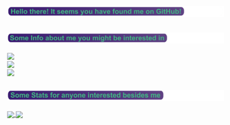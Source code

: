 <h1><img src="/MainTitle.png"></h1>
<h2><img src="/InfoAbtMeTitle.png"></h2>
<p>
  <a href="https://www.siemens.com/global/en.html"><img src="https://img.shields.io/badge/Where%20do%20I%20work%3F-Siemens-3a1c71"></a><br>
  <a href="https://www.google.com/maps/place/Z%C3%BCrich/@47.4270996,8.5313151,11z/data=!3m1!4b1!4m5!3m4!1s0x47900a71536df96b:0x63feb85dd77b2e7f!8m2!3d47.359536!4d8.6356452"><img src="https://img.shields.io/badge/Where%20do%20I%20live%3F-Switzerland%2C%20Z%C3%BCrich-3a1c71"></a><br>
  <a href="https://www.python.org/"><img src="https://img.shields.io/badge/What's%20my%20favourite%20Language%3F-Python-3a1c71"></a><br>
</p>

<h2><img src="/StatsTitle.png"></h2>
<a href="https://github.com/anuraghazra/github-readme-stats">
  <img align="center" src="https://github-readme-stats.vercel.app/api?username=RaphaelFrisano&show_icons=truet&theme=vue-dark&bg_color=DEG,3a1c71,614385" height="210"/>
</a>
<a href="https://github.com/anuraghazra/convoychat">
  <img align="center" src="https://github-readme-stats.vercel.app/api/top-langs/?username=RaphaelFrisano&theme=vue-dark&bg_color=DEG,614385,3a1c71" height="210"/>
</a>

